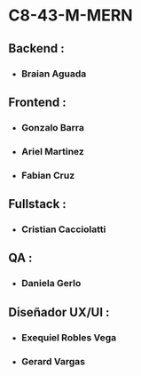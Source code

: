 # C8-43-M-MERN

## Backend :

* ### Braian Aguada

## Frontend :

* ### Gonzalo Barra
* ### Ariel Martinez
* ### Fabian Cruz

## Fullstack :

* ### Cristian Cacciolatti

## QA :

* ### Daniela Gerlo

## Diseñador UX/UI :

* ### Exequiel Robles Vega
* ### Gerard Vargas

